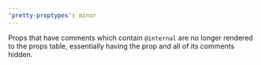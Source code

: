 ```yaml
---
'pretty-proptypes': minor
---
```


Props that have comments which contain `@internal` are no longer rendered to the props table,
essentially having the prop and all of its comments hidden.
